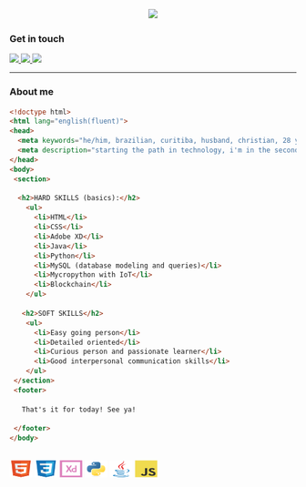 <p align="center">
<img src="https://readme-typing-svg.herokuapp.com?font=monospace&color=1F6FEB&size=25&center=true&vCenter=true&lines=Hi+there,+I'm+Lucas!;Olá,+meu+nome+é+Lucas">
</p>

### Get in touch

<div>
  <a href="mailto:lucasflores.tec@gmail.com">
    <img src="https://img.shields.io/badge/-Gmail-%23333?style=for-the-badge&logo=gmail&logoColor=white" target="_blank">
  </a>
  <a href="https://www.linkedin.com/in/lucasfrancisconiflores/" target="_blank">
    <img src="https://img.shields.io/badge/-LinkedIn-%230077B5?style=for-the-badge&logo=linkedin&logoColor=white" target="_blank">
  </a> 
  <a href="https://web.whatsapp.com/+5541996533594" target="_blank">
    <img src="https://img.shields.io/badge/WhatsApp-25D366?style=for-the-badge&logo=whatsapp&logoColor=white" target="_blank">
  </a> 
</div>

----

### About me

```html
<!doctype html>
<html lang="english(fluent)">
<head>
  <meta keywords="he/him, brazilian, curitiba, husband, christian, 28 years old"/>
  <meta description="starting the path in technology, i'm in the second period of analisys and systems development at PUCPR"/>
</head>
<body>
 <section>
   
  <h2>HARD SKILLS (basics):</h2>
    <ul>
      <li>HTML</li>
      <li>CSS</li>
      <li>Adobe XD</li>
      <li>Java</li>
      <li>Python</li>
      <li>MySQL (database modeling and queries)</li>
      <li>Mycropython with IoT</li>
      <li>Blockchain</li>
    </ul>
   
   <h2>SOFT SKILLS</h2>
    <ul>
      <li>Easy going person</li>
      <li>Detailed oriented</li>
      <li>Curious person and passionate learner</li>
      <li>Good interpersonal communication skills</li>
    </ul>
 </section>
 <footer>
   
   That's it for today! See ya! 
  
 </footer>
</body>
```

<div style="display: inline_block"><br>
  <img align="center" alt="lucas-HTML" height="30" width="40" src="https://github.com/devicons/devicon/blob/master/icons/html5/html5-original.svg">
  <img align="center" alt="lucas-CSS" height="30" width="40" src="https://github.com/devicons/devicon/blob/master/icons/css3/css3-original.svg">
  <img align="center" alt="lucas-AdobeXd" height="30" width="40" src="https://github.com/devicons/devicon/blob/master/icons/xd/xd-line.svg">
  <img align="center" alt="lucas-Python" height="30" width="40" src="https://github.com/devicons/devicon/blob/master/icons/python/python-original.svg">
  <img align="center" alt="lucas-Java" height="30" width="40" src="https://github.com/devicons/devicon/blob/master/icons/java/java-original.svg">
  <img align="center" alt="lucas-JS" height="30" width="40" src="https://github.com/devicons/devicon/blob/master/icons/javascript/javascript-original.svg">
</div>
